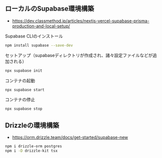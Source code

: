 ## ローカルのSupabase環境構築

- https://dev.classmethod.jp/articles/nextjs-vercel-supabase-prisma-production-and-local-setup/

Supabase CLIのインストール

```bash
npm install supabase --save-dev
```

セットアップ（supabaseディレクトリが作成され、諸々設定ファイルなどが追加される）

```bash
npx supabase init
```

コンテナの起動

```bash
npx supabase start
```

コンテナの停止

```bash
npx supabase stop
```

## Drizzleの環境構築

- https://orm.drizzle.team/docs/get-started/supabase-new

```bash
npm i drizzle-orm postgres
npm i -D drizzle-kit tsx
```
